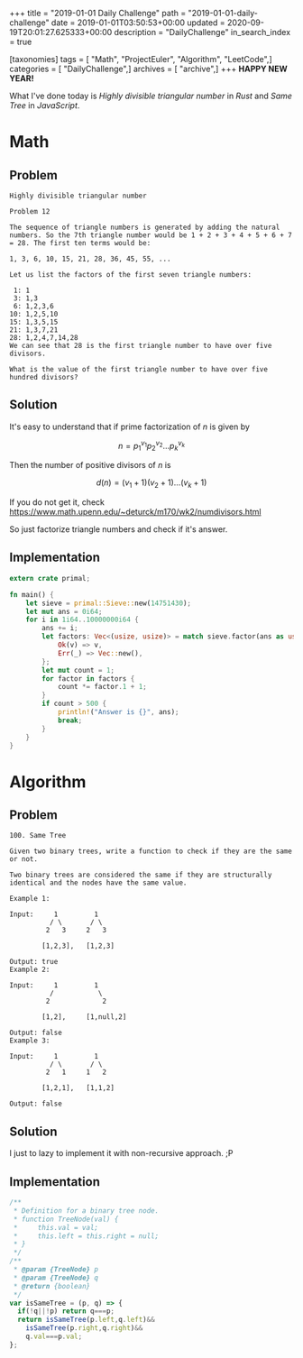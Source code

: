 +++
title = "2019-01-01 Daily Challenge"
path = "2019-01-01-daily-challenge"
date = 2019-01-01T03:50:53+00:00
updated = 2020-09-19T20:01:27.625333+00:00
description = "DailyChallenge"
in_search_index = true

[taxonomies]
tags = [ "Math", "ProjectEuler", "Algorithm", "LeetCode",]
categories = [ "DailyChallenge",]
archives = [ "archive",]
+++
**HAPPY NEW YEAR!**

What I've done today is *Highly divisible triangular number* in *Rust* and *Same Tree* in *JavaScript*.

<!-- more -->

# Math

## Problem

```
Highly divisible triangular number

Problem 12 

The sequence of triangle numbers is generated by adding the natural numbers. So the 7th triangle number would be 1 + 2 + 3 + 4 + 5 + 6 + 7 = 28. The first ten terms would be:

1, 3, 6, 10, 15, 21, 28, 36, 45, 55, ...

Let us list the factors of the first seven triangle numbers:

 1: 1
 3: 1,3
 6: 1,2,3,6
10: 1,2,5,10
15: 1,3,5,15
21: 1,3,7,21
28: 1,2,4,7,14,28
We can see that 28 is the first triangle number to have over five divisors.

What is the value of the first triangle number to have over five hundred divisors?
```

## Solution

It's easy to understand that if prime factorization of $n$ is given by

$$n=p_1^{v_1}p_2^{v_2}...p_k^{v_k}$$

Then the number of positive divisors of $n$ is 

$$d(n)=(v_1+1)(v_2+1)...(v_k+1)$$

If you do not get it, check https://www.math.upenn.edu/~deturck/m170/wk2/numdivisors.html

So just factorize triangle numbers and check if it's answer.

## Implementation

```rust
extern crate primal;

fn main() {
    let sieve = primal::Sieve::new(14751430);
    let mut ans = 0i64;
    for i in 1i64..10000000i64 {
        ans += i;
        let factors: Vec<(usize, usize)> = match sieve.factor(ans as usize) {
            Ok(v) => v,
            Err(_) => Vec::new(),
        };
        let mut count = 1;
        for factor in factors {
            count *= factor.1 + 1;
        }
        if count > 500 {
            println!("Answer is {}", ans);
            break;
        }
    }
}

```

# Algorithm

## Problem

```
100. Same Tree

Given two binary trees, write a function to check if they are the same or not.

Two binary trees are considered the same if they are structurally identical and the nodes have the same value.

Example 1:

Input:     1         1
          / \       / \
         2   3     2   3

        [1,2,3],   [1,2,3]

Output: true
Example 2:

Input:     1         1
          /           \
         2             2

        [1,2],     [1,null,2]

Output: false
Example 3:

Input:     1         1
          / \       / \
         2   1     1   2

        [1,2,1],   [1,1,2]

Output: false
```



## Solution

I just to lazy to implement it with non-recursive approach. ;P

## Implementation

```js
/**
 * Definition for a binary tree node.
 * function TreeNode(val) {
 *     this.val = val;
 *     this.left = this.right = null;
 * }
 */
/**
 * @param {TreeNode} p
 * @param {TreeNode} q
 * @return {boolean}
 */
var isSameTree = (p, q) => {
  if(!q||!p) return q===p;
  return isSameTree(p.left,q.left)&&
    isSameTree(p.right,q.right)&&
    q.val===p.val;
};
```
